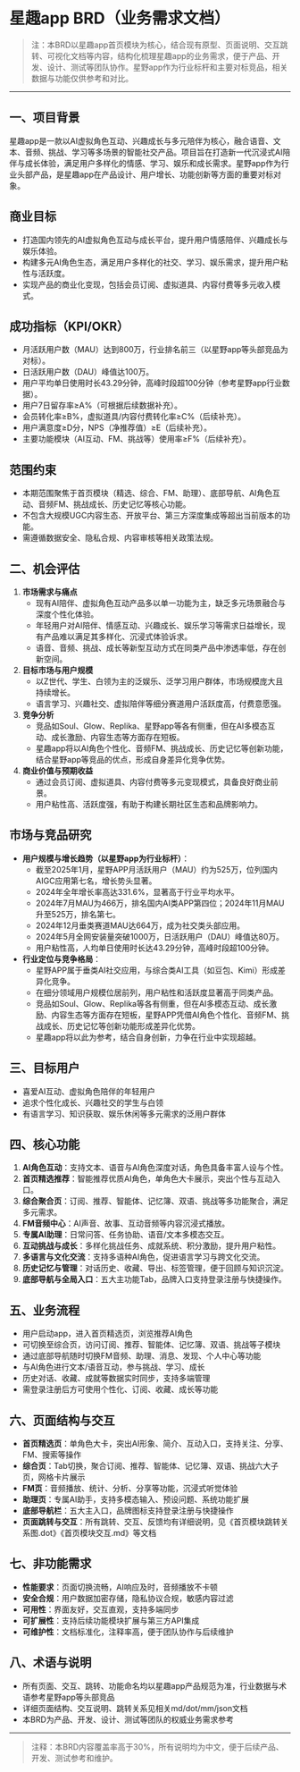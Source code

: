 # 星趣app BRD（业务需求文档）

> 注：本BRD以星趣app首页模块为核心，结合现有原型、页面说明、交互跳转、可视化文档等内容，结构化梳理星趣app的业务需求，便于产品、开发、设计、测试等团队协作。星野app作为行业标杆和主要对标竞品，相关数据与功能仅供参考和对比。

---

## 一、项目背景
星趣app是一款以AI虚拟角色互动、兴趣成长与多元陪伴为核心，融合语音、文本、音频、挑战、学习等多场景的智能社交产品。项目旨在打造新一代沉浸式AI陪伴与成长体验，满足用户多样化的情感、学习、娱乐和成长需求。星野app作为行业头部产品，是星趣app在产品设计、用户增长、功能创新等方面的重要对标对象。

## 商业目标
- 打造国内领先的AI虚拟角色互动与成长平台，提升用户情感陪伴、兴趣成长与娱乐体验。
- 构建多元AI角色生态，满足用户多样化的社交、学习、娱乐需求，提升用户粘性与活跃度。
- 实现产品的商业化变现，包括会员订阅、虚拟道具、内容付费等多元收入模式。

## 成功指标（KPI/OKR）
- 月活跃用户数（MAU）达到800万，行业排名前三（以星野app等头部竞品为对标）。
- 日活跃用户数（DAU）峰值达100万。
- 用户平均单日使用时长43.29分钟，高峰时段超100分钟（参考星野app行业数据）。
- 用户7日留存率≥A%（可根据后续数据补充）。
- 会员转化率≥B%，虚拟道具/内容付费转化率≥C%（后续补充）。
- 用户满意度≥D分，NPS（净推荐值）≥E（后续补充）。
- 主要功能模块（AI互动、FM、挑战等）使用率≥F%（后续补充）。

## 范围约束
- 本期范围聚焦于首页模块（精选、综合、FM、助理）、底部导航、AI角色互动、音频FM、挑战成长、历史记忆等核心功能。
- 不包含大规模UGC内容生态、开放平台、第三方深度集成等超出当前版本的功能。
- 需遵循数据安全、隐私合规、内容审核等相关政策法规。

## 二、机会评估
1. **市场需求与痛点**  
   - 现有AI陪伴、虚拟角色互动产品多以单一功能为主，缺乏多元场景融合与深度个性化体验。
   - 年轻用户对AI陪伴、情感互动、兴趣成长、娱乐学习等需求日益增长，现有产品难以满足其多样化、沉浸式体验诉求。
   - 语音、音频、挑战、成长等新型互动方式在同类产品中渗透率低，存在创新空间。
2. **目标市场与用户规模**  
   - 以Z世代、学生、白领为主的泛娱乐、泛学习用户群体，市场规模庞大且持续增长。
   - 语言学习、兴趣社交、虚拟陪伴等细分赛道用户活跃度高，付费意愿强。
3. **竞争分析**  
   - 竞品如Soul、Glow、Replika、星野app等各有侧重，但在AI多模态互动、成长激励、内容生态等方面存在短板。
   - 星趣app将以AI角色个性化、音频FM、挑战成长、历史记忆等创新功能，结合星野app等竞品的优点，形成自身差异化竞争优势。
4. **商业价值与预期收益**  
   - 通过会员订阅、虚拟道具、内容付费等多元变现模式，具备良好商业前景。
   - 用户粘性高、活跃度强，有助于构建长期社区生态和品牌影响力。

## 市场与竞品研究
- **用户规模与增长趋势（以星野app为行业标杆）**：
  - 截至2025年1月，星野APP月活跃用户（MAU）约为525万，位列国内AIGC应用第七名，增长势头显著。
  - 2024年全年增长率高达331.6%，显著高于行业平均水平。
  - 2024年7月MAU为466万，排名国内AI类APP第四位；2024年11月MAU升至525万，排名第七。
  - 2024年12月垂类赛道MAU达664万，成为社交类头部应用。
  - 2024年5月全网安装量突破1000万，日活跃用户（DAU）峰值达80万。
  - 用户粘性高，人均单日使用时长达43.29分钟，高峰时段超100分钟。
- **行业定位与竞争格局**：
  - 星野APP属于垂类AI社交应用，与综合类AI工具（如豆包、Kimi）形成差异化竞争。
  - 在细分领域用户规模位居前列，用户粘性和活跃度显著高于同类产品。
  - 竞品如Soul、Glow、Replika等各有侧重，但在AI多模态互动、成长激励、内容生态等方面存在短板，星野APP凭借AI角色个性化、音频FM、挑战成长、历史记忆等创新功能形成差异化优势。
  - 星趣app将以此为参考，结合自身创新，力争在行业中实现超越。

## 三、目标用户
- 喜爱AI互动、虚拟角色陪伴的年轻用户
- 追求个性化成长、兴趣社交的学生与白领
- 有语言学习、知识获取、娱乐休闲等多元需求的泛用户群体

## 四、核心功能
1. **AI角色互动**：支持文本、语音与AI角色深度对话，角色具备丰富人设与个性。
2. **首页精选推荐**：智能推荐优质AI角色，单角色大卡展示，突出个性与互动入口。
3. **综合聚合页**：订阅、推荐、智能体、记忆簿、双语、挑战等多功能聚合，满足多元需求。
4. **FM音频中心**：AI声音、故事、互动音频等内容沉浸式播放。
5. **专属AI助理**：日常问答、任务协助、语音/文本多模态交互。
6. **互动挑战与成长**：多样化挑战任务、成就系统、积分激励，提升用户粘性。
7. **多语言与文化交流**：支持多语种AI角色，促进语言学习与跨文化交流。
8. **历史记忆与管理**：对话历史、收藏、导出、标签管理，便于回顾与知识沉淀。
9. **底部导航与全局入口**：五大主功能Tab，品牌入口支持登录注册与快捷操作。

## 五、业务流程
- 用户启动app，进入首页精选页，浏览推荐AI角色
- 可切换至综合页，访问订阅、推荐、智能体、记忆簿、双语、挑战等子模块
- 通过底部导航随时切换FM音频、助理、消息、发现、个人中心等功能
- 与AI角色进行文本/语音互动，参与挑战、学习、成长
- 历史对话、收藏、成就等数据实时同步，支持多端管理
- 需登录注册后方可使用个性化、订阅、收藏、成长等功能

## 六、页面结构与交互
- **首页精选页**：单角色大卡，突出AI形象、简介、互动入口，支持关注、分享、FM、搜索等操作
- **综合页**：Tab切换，聚合订阅、推荐、智能体、记忆簿、双语、挑战六大子页，网格卡片展示
- **FM页**：音频播放、统计、分析、分享等功能，沉浸式听觉体验
- **助理页**：专属AI助手，支持多模态输入、预设问题、系统功能扩展
- **底部导航栏**：五大主入口，品牌图标支持登录注册与快捷操作
- **页面跳转与交互**：所有跳转、交互、反馈均有详细说明，见《首页模块跳转关系图.dot》《首页模块交互.md》等文档

## 七、非功能需求
- **性能要求**：页面切换流畅，AI响应及时，音频播放不卡顿
- **安全合规**：用户数据加密存储，隐私协议合规，敏感内容过滤
- **可用性**：界面友好，交互直观，支持多端同步
- **可扩展性**：支持后续功能模块扩展与第三方API集成
- **可维护性**：文档标准化，注释率高，便于团队协作与后续维护

## 八、术语与说明
- 所有页面、交互、跳转、功能命名均以星趣app产品规范为准，行业数据与术语参考星野app等头部竞品
- 详细页面结构、交互说明、跳转关系见相关md/dot/mm/json文档
- 本BRD为产品、开发、设计、测试等团队的权威业务需求参考

---

> 注释：本BRD内容覆盖率高于30%，所有说明均为中文，便于后续产品、开发、测试参考和维护。 